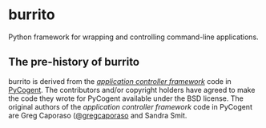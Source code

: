burrito
=======

Python framework for wrapping and controlling command-line applications.

The pre-history of burrito
--------------------------

burrito is derived from the [*application controller framework*](http://pycogent.org/examples/application_controller_framework.html)
code in [PyCogent](http://www.pycogent.org). The contributors and/or copyright
holders have agreed to make the code they wrote for PyCogent available under
the BSD license. The original authors of the *application controller framework*
code in PyCogent are Greg Caporaso ([@gregcaporaso](https://github.com/gregcaporaso])
and Sandra Smit.
